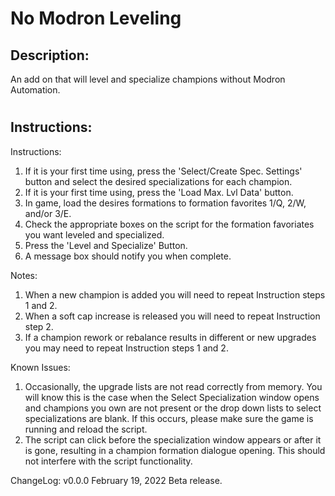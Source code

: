 # No Modron Leveling
## Description:
An add on that will level and specialize champions without Modron Automation.
#
## Instructions:
Instructions:
1. If it is your first time using, press the 'Select/Create Spec. Settings' button and select the desired specializations for each champion.
2. If it is your first time using, press the 'Load Max. Lvl Data' button.
3. In game, load the desires formations to formation favorites 1/Q, 2/W, and/or 3/E.
4. Check the appropriate boxes on the script for the formation favoriates you want leveled and specialized.
5. Press the 'Level and Specialize' Button.
6. A message box should notify you when complete.

Notes:
1. When a new champion is added you will need to repeat Instruction steps 1 and 2.
2. When a soft cap increase is released you will need to repeat Instruction step 2.
3. If a champion rework or rebalance results in different or new upgrades you may need to repeat Instruction steps 1 and 2.

Known Issues:
1. Occasionally, the upgrade lists are not read correctly from memory. You will know this is the case when the Select Specialization window opens and champions you own are not present or the drop down lists to select specializations are blank. If this occurs, please make sure the game is running and reload the script.
2. The script can click before the specialization window appears or after it is gone, resulting in a champion formation dialogue opening. This should not interfere with the script functionality.

ChangeLog:
v0.0.0 February 19, 2022
    Beta release.